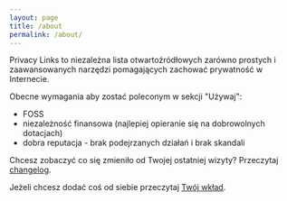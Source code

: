 ```yaml
---
layout: page
title: /about
permalink: /about/
---
```


Privacy Links to niezależna lista otwartoźródłowych zarówno prostych i zaawansowanych narzędzi pomagających zachować prywatność w Internecie.

Obecne wymagania aby zostać poleconym w sekcji "Używaj":
- FOSS
- niezależność finansowa (najlepiej opieranie się na dobrowolnych dotacjach)
- dobra reputacja - brak podejrzanych działań i brak skandali

Chcesz zobaczyć co się zmieniło od Twojej ostatniej wizyty? Przeczytaj [changelog](changelog.md).

Jeżeli chcesz dodać coś od siebie przeczytaj [Twój wkład](sites/contribute.md).
